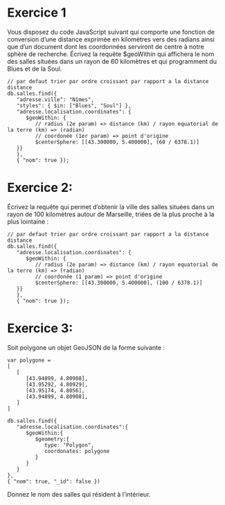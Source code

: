 # Exercice 1

Vous disposez du code JavaScript suivant qui comporte une fonction de conversion d’une distance exprimée en kilomètres vers des radians ainsi que d’un document dont les coordonnées serviront de centre à notre sphère de recherche. Écrivez la requête $geoWithin qui affichera le nom des salles situées dans un rayon de 60 kilomètres et qui programment du Blues et de la Soul.

``` JS
// par defaut trier par ordre croissant par rapport a la distance distance
db.salles.find({
   "adresse.ville": "Nîmes", 
   "styles": { $in: ["Blues", "Soul"] },
   "adresse.localisation.coordinates": {
      $geoWithin: {
         // radius (2e param) => distance (km) / rayon equatorial de la terre (km) => (radian)
         // coordonée (1er param) => point d'origine
         $centerSphere: [[43.300000, 5.400000], (60 / 6378.1)]
   }}
   },
   { "nom": true }); 
```


# Exercice 2: 

Écrivez la requête qui permet d’obtenir la ville des salles situées dans un rayon de 100 kilomètres autour de Marseille, triées de la plus proche à la plus lointaine :

``` JS
// par defaut trier par ordre croissant par rapport a la distance distance
db.salles.find({
   "adresse.localisation.coordinates": {
      $geoWithin: {
         // radius (2e param) => distance (km) / rayon equatorial de la terre (km) => (radian)
         // coordonée (1 param) => point d'origine
         $centerSphere: [[43.300000, 5.400000], (100 / 6378.1)]
   }}
   },
   { "nom": true }); 
```


# Exercice 3:

Soit polygone un objet GeoJSON de la forme suivante :

``` JS
var polygone = 
[
   [ 
      [43.94899, 4.80908], 
      [43.95292, 4.80929], 
      [43.95174, 4.8056], 
      [43.94899, 4.80908],
   ] 
] 

db.salles.find({
   "adresse.localisation.coordinates":{
      $geoWithin:{
         $geometry:{
            type: "Polygon",
            coordonates: polygone
         }
      }
   }
},
{ "nom": true, "_id": false })
```

Donnez le nom des salles qui résident à l’intérieur.


